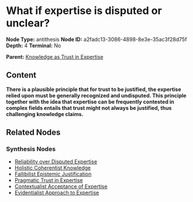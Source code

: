 # What if expertise is disputed or unclear?

**Node Type:** antithesis
**Node ID:** a2fadc13-3086-4898-8e3e-35ac3f28d75f
**Depth:** 4
**Terminal:** No

**Parent:** [Knowledge as Trust in Expertise](knowledge-as-trust-in-expertise-synthesis-3cc0cdcb-5bcd-40cd-9ec5-38e93a164865.md)

## Content

**There is a plausible principle that for trust to be justified, the expertise relied upon must be generally recognized and undisputed. This principle together with the idea that expertise can be frequently contested in complex fields entails that trust might not always be justified, thus challenging knowledge claims.**

## Related Nodes

### Synthesis Nodes

- [Reliability over Disputed Expertise](reliability-over-disputed-expertise-synthesis-034c52d7-673e-46b4-ae31-deeafc2fe3a7.md)
- [Holistic Coherentist Knowledge](holistic-coherentist-knowledge-synthesis-331290af-474f-4ac3-9076-96293e1e682a.md)
- [Fallibilist Epistemic Justification](fallibilist-epistemic-justification-synthesis-9f2e8c04-da2c-4aac-be64-3d4080c32d04.md)
- [Pragmatic Trust in Expertise](pragmatic-trust-in-expertise-synthesis-c0e37dd4-3c29-4ac9-be29-e6f9fc1cb2d6.md)
- [Contextualist Acceptance of Expertise](contextualist-acceptance-of-expertise-synthesis-8329b53a-2daf-4d5e-b83d-0c629db3a753.md)
- [Evidentialist Approach to Expertise](evidentialist-approach-to-expertise-synthesis-453cd4da-198e-4912-881e-2eae7e91dbfb.md)
